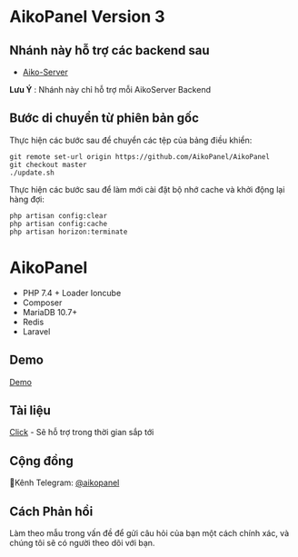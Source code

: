 # AikoPanel Version 3

## Nhánh này hỗ trợ các backend sau

- [Aiko-Server](https://github.com/AikoPanel/AikoServer)

**Lưu Ý** : Nhánh này chỉ hỗ trợ mỗi AikoServer Backend

## Bước di chuyển từ phiên bản gốc

Thực hiện các bước sau để chuyển các tệp của bảng điều khiển:

```
git remote set-url origin https://github.com/AikoPanel/AikoPanel
git checkout master  
./update.sh  
```

Thực hiện các bước sau để làm mới cài đặt bộ nhớ cache và khởi động lại hàng đợi:

```
php artisan config:clear
php artisan config:cache
php artisan horizon:terminate
```

# **AikoPanel**

- PHP 7.4 + Loader Ioncube
- Composer
- MariaDB 10.7+
- Redis
- Laravel

## Demo
[Demo](https://demo.aikopanel.com)

## Tài liệu
[Click](https://docs.aikoapnel.com) - Sẽ hỗ trợ trong thời gian sắp tới

## Cộng đồng
🔔Kênh Telegram: [@aikopanel](https://t.me/aikopanel)

## Cách Phản hồi
Làm theo mẫu trong vấn đề để gửi câu hỏi của bạn một cách chính xác, và chúng tôi sẽ có người theo dõi với bạn.
